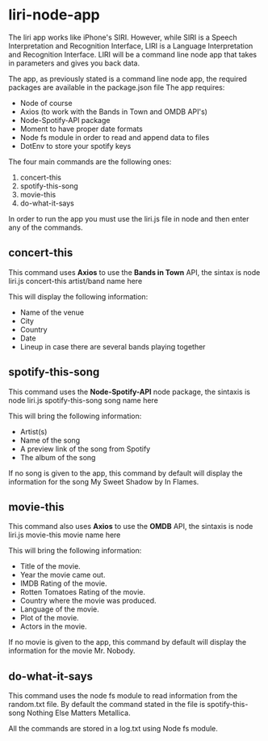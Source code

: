 # liri-node-app

The liri app works like iPhone's SIRI. However, while SIRI is a Speech Interpretation and Recognition Interface, LIRI is a Language Interpretation and Recognition Interface. LIRI will be a command line node app that takes in parameters and gives you back data.

The app, as previously stated is a command line node app, the required packages are available in the package.json file
The app requires: 
* Node of course 
* Axios (to work with the Bands in Town and OMDB API's)
* Node-Spotify-API package
* Moment to have proper date formats
* Node fs module in order to read and append data to files
* DotEnv to store your spotify keys

The four main commands are the following ones: 
1. concert-this 
2. spotify-this-song
3. movie-this
4. do-what-it-says 

In order to run the app you must use the liri.js file in node and then enter any of the commands. 

## concert-this ## 

This command uses **Axios** to use the **Bands in Town** API, the sintax is node liri.js concert-this artist/band name here

This will display the following information: 
* Name of the venue
* City
* Country
* Date
* Lineup in case there are several bands playing together

## spotify-this-song ## 

This command uses the **Node-Spotify-API** node package, the sintaxis is node liri.js spotify-this-song song name here

This will bring the following information: 
* Artist(s)
* Name of the song
* A preview link of the song from Spotify
* The album of the song

If no song is given to the app, this command by default will display the information for the song My Sweet Shadow by In Flames.

## movie-this ## 

This command also uses **Axios** to use the **OMDB** API, the sintaxis is node liri.js movie-this movie name here

This will bring the following information: 
* Title of the movie.
* Year the movie came out.
* IMDB Rating of the movie.
* Rotten Tomatoes Rating of the movie.
* Country where the movie was produced.
* Language of the movie.
* Plot of the movie.
* Actors in the movie.

If no movie is given to the app, this command by default will display the information for the movie Mr. Nobody.

## do-what-it-says ##

This command uses the node fs module to read information from the random.txt file. By default the command stated in the file is spotify-this-song Nothing Else Matters Metallica.

All the commands are stored in a log.txt using Node fs module.

